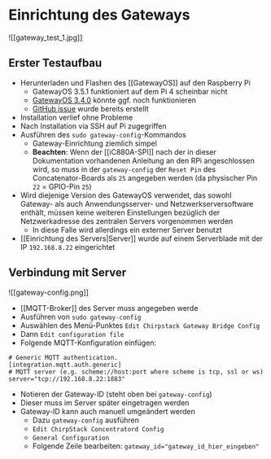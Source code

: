 # Einrichtung des Gateways
![[gateway_test_1.jpg]]
## Erster Testaufbau
- Herunterladen und Flashen des [[GatewayOS]] auf den Raspberry Pi
	- GatewayOS 3.5.1 funktioniert auf dem Pi 4 scheinbar nicht
	- [GatewayOS 3.4.0](https://artifacts.chirpstack.io/downloads/chirpstack-gateway-os/raspberrypi/raspberrypi4/3.4.0/) könnte ggf. noch funktionieren
	- [GitHub issue](https://github.com/brocaar/chirpstack-gateway-os/issues/81) wurde bereits erstellt
- Installation verlief ohne Probleme
- Nach Installation via SSH auf Pi zugegriffen
- Ausführen des `sudo gateway-config`-Kommandos
	- Gateway-Einrichtung ziemlich simpel
	- __Beachten__: Wenn der [[iC880A-SPI]] nach der in dieser Dokumentation vorhandenen Anleitung an den RPi angeschlossen wird, so muss in der `gateway-config` der `Reset Pin` des Concatenator-Boards als `25` angegeben werden (da physischer Pin `22` = GPIO-Pin `25`)
- Wird diejenige Version des GatewayOS verwendet, das sowohl Gateway- als auch Anwendungsserver- und Netzwerkserversoftware enthält, müssen keine weiteren Einstellungen bezüglich der Netzwerkadresse des zentralen Servers vorgenommen werden
	- In diese Falle wird allerdings ein externer Server benutzt
- [[Einrichtung des Servers|Server]] wurde auf einem Serverblade mit der IP `192.168.8.22` eingerichtet 

## Verbindung mit Server
![[gateway-config.png]]
- [[MQTT-Broker]] des Server muss angegeben werde
- Ausführen von `sudo gateway-config` 
- Auswählen des Menü-Punktes `Edit Chirpstack Gateway Bridge Config`
- Dann `Edit configuration file`
- Folgende MQTT-Konfiguration einfügen:
```
# Generic MQTT authentication.
[integration.mqtt.auth.generic]
# MQTT server (e.g. scheme://host:port where scheme is tcp, ssl or ws)
server="tcp://192.168.8.22:1883"
```
- Notieren der Gateway-ID (steht oben bei `gateway-config`)
- Dieser muss im Server später eingetragen werden
- Gateway-ID kann auch manuell umgeändert werden
	- Dazu `gateway-config` ausführen
	- `Edit ChirpStack Concentratord Config`
	- `General Configuration`
	- Folgende Zeile bearbeiten: `gateway_id="gateway_id_hier_eingeben"`